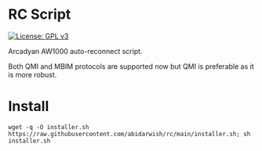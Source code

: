# RC Script
[![License: GPL v3](https://img.shields.io/badge/License-GPLv3-blue.svg)](https://www.gnu.org/licenses/gpl-3.0)

Arcadyan AW1000 auto-reconnect script.

Both QMI and MBIM protocols are supported now but QMI is preferable as it is more robust.

# Install
```
wget -q -O installer.sh https://raw.githubusercontent.com/abidarwish/rc/main/installer.sh; sh installer.sh
```
